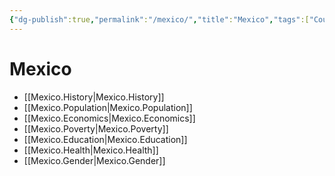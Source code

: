 ```yaml
---
{"dg-publish":true,"permalink":"/mexico/","title":"Mexico","tags":["Country"]}
---
```


# Mexico
- [[Mexico.History\|Mexico.History]]
- [[Mexico.Population\|Mexico.Population]]
- [[Mexico.Economics\|Mexico.Economics]]
- [[Mexico.Poverty\|Mexico.Poverty]]
- [[Mexico.Education\|Mexico.Education]]
- [[Mexico.Health\|Mexico.Health]]
- [[Mexico.Gender\|Mexico.Gender]]